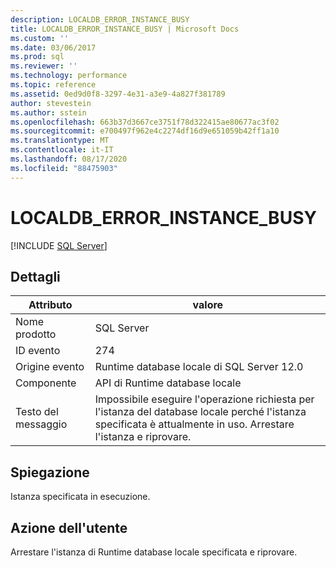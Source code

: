 ```yaml
---
description: LOCALDB_ERROR_INSTANCE_BUSY
title: LOCALDB_ERROR_INSTANCE_BUSY | Microsoft Docs
ms.custom: ''
ms.date: 03/06/2017
ms.prod: sql
ms.reviewer: ''
ms.technology: performance
ms.topic: reference
ms.assetid: 0ed9d0f8-3297-4e31-a3e9-4a827f381789
author: stevestein
ms.author: sstein
ms.openlocfilehash: 663b37d3667ce3751f78d322415ae80677ac3f02
ms.sourcegitcommit: e700497f962e4c2274df16d9e651059b42ff1a10
ms.translationtype: MT
ms.contentlocale: it-IT
ms.lasthandoff: 08/17/2020
ms.locfileid: "88475903"
---
```

# <a name="localdb_error_instance_busy"></a>LOCALDB_ERROR_INSTANCE_BUSY
 [!INCLUDE [SQL Server](../../includes/applies-to-version/sqlserver.md)]
    
## <a name="details"></a>Dettagli  
  
| Attributo | valore |
| --------- | ----- |
|Nome prodotto|SQL Server|  
|ID evento|274|  
|Origine evento|Runtime database locale di SQL Server 12.0|  
|Componente|API di Runtime database locale|  
|Testo del messaggio|Impossibile eseguire l'operazione richiesta per l'istanza del database locale perché l'istanza specificata è attualmente in uso. Arrestare l'istanza e riprovare.|  
  
## <a name="explanation"></a>Spiegazione  
 Istanza specificata in esecuzione.  
  
## <a name="user-action"></a>Azione dell'utente  
 Arrestare l'istanza di Runtime database locale specificata e riprovare.  
  
  
